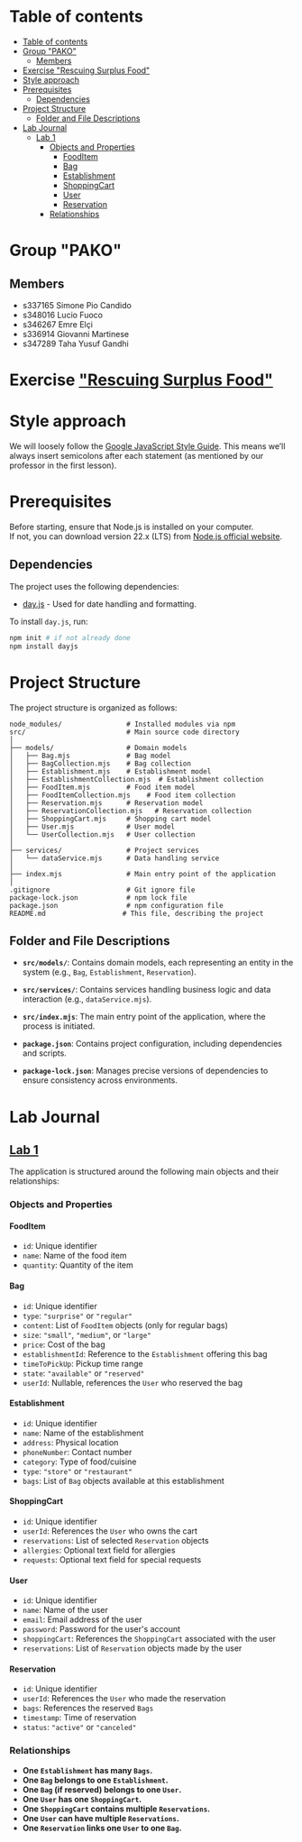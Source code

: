 # Table of contents

<!-- TOC -->

- [Table of contents](#table-of-contents)
- [Group "PAKO"](#group-pako)
    - [Members](#members)
- [Exercise "Rescuing Surplus Food"](#exercise-rescuing-surplus-food)
- [Style approach](#style-approach)
- [Prerequisites](#prerequisites)
    - [Dependencies](#dependencies)
- [Project Structure](#project-structure)
    - [Folder and File Descriptions](#folder-and-file-descriptions)
- [Lab Journal](#lab-journal)
    - [Lab 1](#lab-1)
        - [Objects and Properties](#objects-and-properties)
            - [FoodItem](#fooditem)
            - [Bag](#bag)
            - [Establishment](#establishment)
            - [ShoppingCart](#shoppingcart)
            - [User](#user)
            - [Reservation](#reservation)
        - [Relationships](#relationships)

<!-- /TOC -->

# Group "PAKO"

## Members
- s337165 Simone Pio Candido
- s348016 Lucio Fuoco
- s346267 Emre Elçi
- s336914 Giovanni Martinese
- s347289 Taha Yusuf Gandhi

# Exercise ["Rescuing Surplus Food"](https://polito-webapp1.github.io/lab-2025/Lab00/SurplusFood.pdf)

# Style approach

We will loosely follow the [Google JavaScript Style Guide](https://google.github.io/styleguide/jsguide.html). This means we’ll always insert semicolons after each statement (as mentioned by our professor in the first lesson).

# Prerequisites

Before starting, ensure that Node.js is installed on your computer.  
If not, you can download version 22.x (LTS) from [Node.js official website](https://nodejs.org/en/).

## Dependencies
The project uses the following dependencies:
- [day.js](https://day.js.org/) - Used for date handling and formatting.

To install `day.js`, run:
```sh
npm init # if not already done
npm install dayjs
```

# Project Structure

The project structure is organized as follows:

```
node_modules/                # Installed modules via npm
src/                         # Main source code directory
│
├── models/                  # Domain models
│   ├── Bag.mjs              # Bag model
│   ├── BagCollection.mjs    # Bag collection
│   ├── Establishment.mjs    # Establishment model
│   ├── EstablishmentCollection.mjs  # Establishment collection
│   ├── FoodItem.mjs         # Food item model
│   ├── FoodItemCollection.mjs    # Food item collection
│   ├── Reservation.mjs      # Reservation model
│   ├── ReservationCollection.mjs   # Reservation collection
│   ├── ShoppingCart.mjs     # Shopping cart model
│   ├── User.mjs             # User model
│   └── UserCollection.mjs   # User collection
│
├── services/                # Project services
│   └── dataService.mjs      # Data handling service
│
├── index.mjs                # Main entry point of the application
│
.gitignore                   # Git ignore file
package-lock.json            # npm lock file
package.json                 # npm configuration file
README.md                   # This file, describing the project
```

## Folder and File Descriptions

- **`src/models/`**: Contains domain models, each representing an entity in the system (e.g., `Bag`, `Establishment`, `Reservation`).
  
- **`src/services/`**: Contains services handling business logic and data interaction (e.g., `dataService.mjs`).

- **`src/index.mjs`**: The main entry point of the application, where the process is initiated.

- **`package.json`**: Contains project configuration, including dependencies and scripts.

- **`package-lock.json`**: Manages precise versions of dependencies to ensure consistency across environments.

# Lab Journal

## [Lab 1](https://polito-webapp1.github.io/lab-2025/Lab01/Lab01.pdf)

The application is structured around the following main objects and their relationships:

### Objects and Properties

#### FoodItem
- `id`: Unique identifier  
- `name`: Name of the food item  
- `quantity`: Quantity of the item  

#### Bag
- `id`: Unique identifier  
- `type`: `"surprise"` or `"regular"`  
- `content`: List of `FoodItem` objects (only for regular bags)  
- `size`: `"small"`, `"medium"`, or `"large"`  
- `price`: Cost of the bag  
- `establishmentId`: Reference to the `Establishment` offering this bag  
- `timeToPickUp`: Pickup time range  
- `state`: `"available"` or `"reserved"`  
- `userId`: Nullable, references the `User` who reserved the bag  

#### Establishment
- `id`: Unique identifier  
- `name`: Name of the establishment  
- `address`: Physical location  
- `phoneNumber`: Contact number  
- `category`: Type of food/cuisine  
- `type`: `"store"` or `"restaurant"`  
- `bags`: List of `Bag` objects available at this establishment  

#### ShoppingCart
- `id`: Unique identifier  
- `userId`: References the `User` who owns the cart  
- `reservations`: List of selected `Reservation` objects
- `allergies`: Optional text field for allergies  
- `requests`: Optional text field for special requests  

#### User
- `id`: Unique identifier  
- `name`: Name of the user  
- `email`: Email address of the user  
- `password`: Password for the user's account  
- `shoppingCart`: References the `ShoppingCart` associated with the user  
- `reservations`: List of `Reservation` objects made by the user  

#### Reservation
- `id`: Unique identifier  
- `userId`: References the `User` who made the reservation  
- `bags`: References the reserved `Bags`  
- `timestamp`: Time of reservation  
- `status`: `"active"` or `"canceled"`  

### Relationships
- **One `Establishment` has many `Bags`.**  
- **One `Bag` belongs to one `Establishment`.**  
- **One `Bag` (if reserved) belongs to one `User`.**  
- **One `User` has one `ShoppingCart`.**  
- **One `ShoppingCart` contains multiple `Reservations`.**  
- **One `User` can have multiple `Reservations`.**  
- **One `Reservation` links one `User` to one `Bag`.**  
